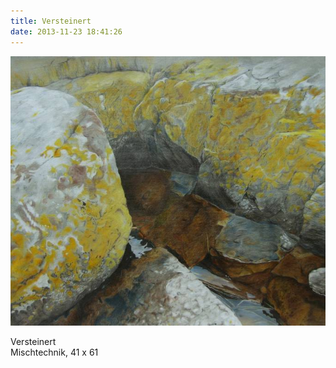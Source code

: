 ```yaml
---
title: Versteinert
date: 2013-11-23 18:41:26
---
```

![Versteinert](/img/zeichnungen/versteinert.jpg)

Versteinert<br>
Mischtechnik, 41 x 61

